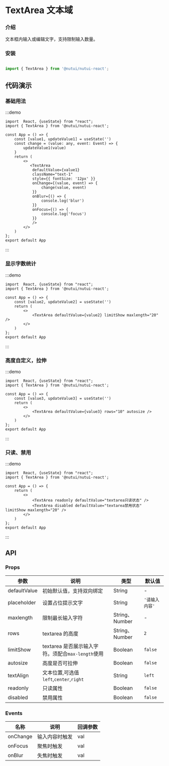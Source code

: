 # TextArea 文本域

### 介绍

文本框内输入或编辑文字，支持限制输入数量。

### 安装

```javascript

import { TextArea } from '@nutui/nutui-react';

```

## 代码演示

### 基础用法

:::demo

```tsx
import  React, {useState} from "react";
import { TextArea } from '@nutui/nutui-react';

const App = () => {
    const [value1, updateValue1] = useState('')
    const change = (value: any, event: Event) => {
        updateValue1(value)
    }
    return (
        <>
           <TextArea
            defaultValue={value1}
            className="text-1"
            style={{ fontSize: '12px' }}
            onChange={(value, event) => {
                change(value, event)
            }}
            onBlur={() => {
                console.log('blur')
            }}
            onFocus={() => {
                console.log('focus')
            }}
            />
        </>
    )
};
export default App
```
:::

### 显示字数统计

:::demo

```tsx
import  React, {useState} from "react";
import { TextArea } from '@nutui/nutui-react';

const App = () => {
    const [value2, updateValue2] = useState('')
    return (
        <>
            <TextArea defaultValue={value2} limitShow maxlength="20" />
        </>
    )
};
export default App
```
:::

### 高度自定义，拉伸

:::demo

```tsx
import  React, {useState} from "react";
import { TextArea } from '@nutui/nutui-react';

const App = () => {
    const [value3, updateValue3] = useState('')
    return (
        <>
            <TextArea defaultValue={value3} rows="10" autosize />
        </>
    )
};
export default App
```
:::

### 只读、禁用

:::demo

```tsx
import  React, {useState} from "react";
import { TextArea } from '@nutui/nutui-react';

const App = () => {
    return (
        <>
            <TextArea readonly defaultValue="textarea只读状态" />
            <TextArea disabled defaultValue="textarea禁用状态" limitShow maxlength="20" />
        </>
    )
};
export default App
```
:::

## API

### Props

| 参数         | 说明                                              | 类型           | 默认值         |
| ------------ | ------------------------------------------------- | -------------- | -------------- |
| defaultValue | 初始默认值，支持双向绑定                          | String         | -              |
| placeholder  | 设置占位提示文字                                  | String         | `'请输入内容'` |
| maxlength    | 限制最长输入字符                                  | String、Number | -              |
| rows         | textarea 的高度                                   | String、Number | `2`            |
| limitShow    | textarea 是否展示输入字符。须配合`max-length`使用 | Boolean        | `false`        |
| autosize     | 高度是否可拉伸                                    | Boolean        | `false`        |
| textAlign    | 文本位置,可选值`left`,`center`,`right`            | String         | `left`         |
| readonly     | 只读属性                                          | Boolean        | `false`        |
| disabled     | 禁用属性                                          | Boolean        | `false`        |

### Events

| 名称   | 说明           | 回调参数 |
| ------ | -------------- | -------- |
| onChange | 输入内容时触发 | val      |
| onFocus  | 聚焦时触发     | val      |
| onBlur   | 失焦时触发     | val      |
